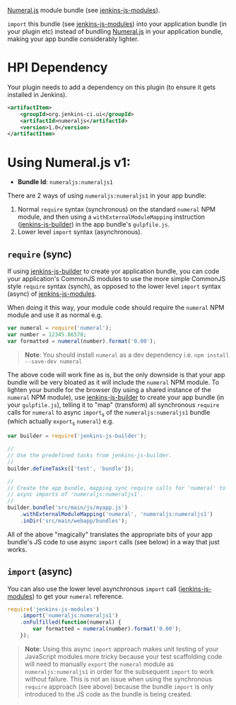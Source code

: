 [Numeral.js] module bundle (see [jenkins-js-modules]).

`import` this bundle (see [jenkins-js-modules]) into your application bundle (in your plugin etc) instead of bundling
[Numeral.js] in your application bundle, making your app bundle considerably lighter.

# HPI Dependency
Your plugin needs to add a dependency on this plugin (to ensure it gets installed in Jenkins). 

```xml
<artifactItem>
    <groupId>org.jenkins-ci.ui</groupId>
    <artifactId>numeraljs</artifactId>
    <version>1.0</version>
</artifactItem>
```

# Using Numeral.js v1:

* __Bundle Id__: `numeraljs:numeraljs1`

There are 2 ways of using `numeraljs:numeraljs1` in your app bundle:
 
1. Normal `require` syntax (synchronous) on the standard `numeral` NPM module, and then using a `withExternalModuleMapping` instruction ([jenkins-js-builder]) in the app bundle's `gulpfile.js`.
1. Lower level `import` syntax (asynchronous).
  
## `require` (sync)
If using [jenkins-js-builder] to create yor application bundle, you can code your application's CommonJS modules to
use the more simple CommonJS style `require` syntax (synch), as opposed to the lower level `import` syntax (async)
of [jenkins-js-modules].
   
When doing it this way, your module code should require the `numeral` NPM module and use it as normal e.g.

```javascript
var numeral = require('numeral');
var number = 12345.86578;
var formatted = numeral(number).format('0.00');
```
    
> __Note__: You should install `numeral` as a dev dependency i.e. `npm install --save-dev numeral`
    
The above code will work fine as is, but the only downside is that your app bundle will be very bloated as it will
include the `numeral` NPM module. To lighten your bundle for the browser (by using a shared instance of the `numeral`
NPM module), use [jenkins-js-builder] to create your app bundle (in your `gulpfile.js`), telling it to "map" (transform) all
synchronous `require` calls for `numeral` to async `import`<sub>s</sub> of the `numeraljs:numeraljs1`
bundle (which actually `export`<sub>s</sub> `numeral`) e.g.

```javascript
var builder = require('jenkins-js-builder');

//
// Use the predefined tasks from jenkins-js-builder.
//
builder.defineTasks(['test', 'bundle']);

//
// Create the app bundle, mapping sync require calls for 'numeral' to
// async imports of 'numeraljs:numeraljs1'.
//
builder.bundle('src/main/js/myapp.js')
    .withExternalModuleMapping('numeral', 'numeraljs:numeraljs1')
    .inDir('src/main/webapp/bundles');
```
    
All of the above "magically" translates the appropriate bits of your app bundle's JS code to use async `import` calls
(see below) in a way that just works.     

## `import` (async)  
You can also use the lower level asynchronous `import` call ([jenkins-js-modules]) to get your `numeral` reference.

```javascript
require('jenkins-js-modules')
    .import('numeraljs:numeraljs1')
    .onFulfilled(function(numeral) {
        var formatted = numeral(number).format('0.00');
    });
```

> __Note__: Using this async `import` approach makes unit testing of your JavaScript modules more tricky because 
> your test scaffolding code will need to manually `export` the `numeral` module as `numeraljs:numeraljs1`
> in order for the subsequent `import` to work without failure. This is not an issue when using the synchronous `require`
> approach (see above) because the bundle `import` is only introduced to the JS code as the bundle is being created.

[Numeral.js]: http://numeraljs.com/
[jenkins-js-builder]: https://github.com/tfennelly/jenkins-js-builder
[jenkins-js-modules]: https://github.com/tfennelly/jenkins-js-modules